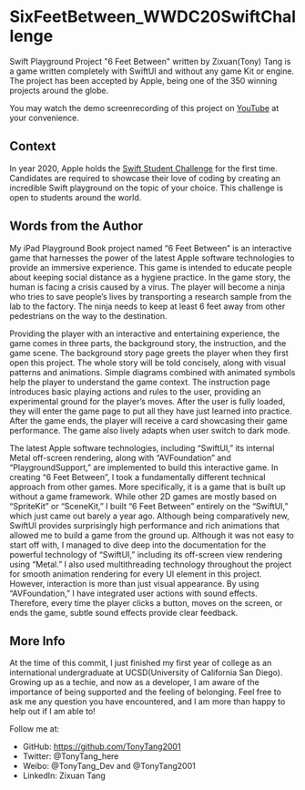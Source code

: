 # SixFeetBetween_WWDC20SwiftChallenge
Swift Playground Project "6 Feet Between" written by Zixuan(Tony) Tang is a game written completely with SwiftUI and without any game Kit or engine. The project has been accepted by Apple, being one of the 350 winning projects around the globe.

You may watch the demo screenrecording of this project on [YouTube](https://youtu.be/sj_laBHKu6I) at your convenience.

## Context
In year 2020, Apple holds the [Swift Student Challenge](https://developer.apple.com/wwdc20/swift-student-challenge/) for the first time. Candidates are required to showcase their love of coding by creating an incredible Swift playground on the topic of your choice. This challenge is open to students around the world. 

## Words from the Author
My iPad Playground Book project named “6 Feet Between” is an interactive game that harnesses the power of the latest Apple software technologies to provide an immersive experience. This game is intended to educate people about keeping social distance as a hygiene practice. In the game story, the human is facing a crisis caused by a virus. The player will become a ninja who tries to save people’s lives by transporting a research sample from the lab to the factory. The ninja needs to keep at least 6 feet away from other pedestrians on the way to the destination.


Providing the player with an interactive and entertaining experience, the game comes in three parts, the background story, the instruction, and the game scene. The background story page greets the player when they first open this project. The whole story will be told concisely, along with visual patterns and animations. Simple diagrams combined with animated symbols help the player to understand the game context. The instruction page introduces basic playing actions and rules to the user, providing an experimental ground for the player’s moves. After the user is fully loaded, they will enter the game page to put all they have just learned into practice. After the game ends, the player will receive a card showcasing their game performance. The game also lively adapts when user switch to dark mode.


The latest Apple software technologies, including “SwiftUI,” its internal Metal off-screen rendering, along with “AVFoundation” and “PlaygroundSupport,” are implemented to build this interactive game. In creating “6 Feet Between”, I took a fundamentally different technical approach from other games. More specifically, it is a game that is built up without a game framework. While other 2D games are mostly based on “SpriteKit” or “SceneKit,” I built “6 Feet Between” entirely on the “SwiftUI,” which just came out barely a year ago. Although being comparatively new, SwiftUI provides surprisingly high performance and rich animations that allowed me to build a game from the ground up. Although it was not easy to start off with, I managed to dive deep into the documentation for the powerful technology of “SwiftUI,” including its off-screen view rendering using “Metal.” I also used multithreading technology throughout the project for smooth animation rendering for every UI element in this project. However, interaction is more than just visual appearance. By using “AVFoundation,” I have integrated user actions with sound effects. Therefore, every time the player clicks a button, moves on the screen, or ends the game, subtle sound effects provide clear feedback. 


## More Info
At the time of this commit, I just finished my first year of college as an international undergraduate at UCSD(University of California San Diego). Growing up as a techie, and now as a developer, I am aware of the importance of being supported and the feeling of belonging. Feel free to ask me any question you have encountered, and I am more than happy to help out if I am able to!

Follow me at:
- GitHub: https://github.com/TonyTang2001
- Twitter: @TonyTang_here
- Weibo: @TonyTang_Dev and @TonyTang2001
- LinkedIn: Zixuan Tang
